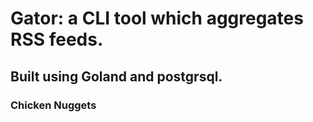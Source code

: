 # Gator: a CLI tool which aggregates RSS feeds.

## Built using Goland and postgrsql.

### Chicken Nuggets
